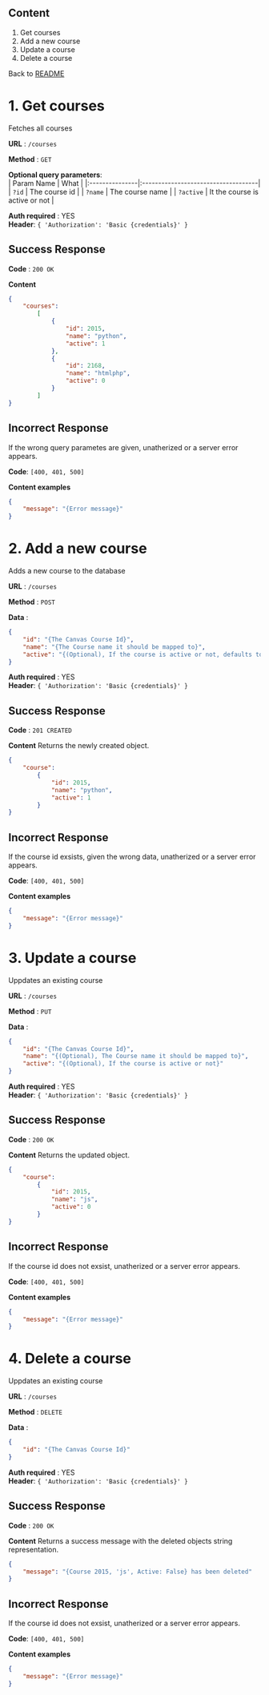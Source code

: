 ## Content

1. Get courses
2. Add a new course
3. Update a course
4. Delete a course

Back to [README](../README.md)


# 1. Get courses

Fetches all courses

**URL** : `/courses`

**Method** : `GET`

**Optional query parameters**:  
| Param Name     | What                                |
|:---------------|:------------------------------------|
| `?id`          | The course id                       |
| `?name`        | The course name                     |
| `?active`      | It the course is active or not      |


**Auth required** : YES  
**Header**: `{ 'Authorization': 'Basic {credentials}' }`

## Success Response

**Code** : `200 OK`

**Content**

```json
{
    "courses":
        [
            {
                "id": 2015,
                "name": "python",
                "active": 1
            },
            {
                "id": 2168,
                "name": "htmlphp",
                "active": 0
            }
        ]
}
```

## Incorrect Response

If the wrong query parametes are given, unatherized or a server error appears.

**Code**: `[400, 401, 500]`

**Content examples**

```json
{
    "message": "{Error message}"
}
```


# 2. Add a new course

Adds a new course to the database

**URL** : `/courses`

**Method** : `POST`

**Data** :
```json
{
    "id": "{The Canvas Course Id}",
    "name": "{The Course name it should be mapped to}",
    "active": "{(Optional), If the course is active or not, defaults to `1` (True), `0` if False}"
}
```


**Auth required** : YES  
**Header**: `{ 'Authorization': 'Basic {credentials}' }`

## Success Response

**Code** : `201 CREATED`

**Content**
Returns the newly created object.

```json
{
    "course":
        {
            "id": 2015,
            "name": "python",
            "active": 1
        }
}
```

## Incorrect Response

If the course id exsists, given the wrong data, unatherized or a server error appears.

**Code**: `[400, 401, 500]`

**Content examples**

```json
{
    "message": "{Error message}"
}
```





# 3. Update a course

Uppdates an existing course

**URL** : `/courses`

**Method** : `PUT`

**Data** :
```json
{
    "id": "{The Canvas Course Id}",
    "name": "{(Optional), The Course name it should be mapped to}",
    "active": "{(Optional), If the course is active or not}"
}
```


**Auth required** : YES  
**Header**: `{ 'Authorization': 'Basic {credentials}' }`

## Success Response

**Code** : `200 OK`

**Content**
Returns the updated object.

```json
{
    "course":
        {
            "id": 2015,
            "name": "js",
            "active": 0
        }
}
```

## Incorrect Response

If the course id does not exsist, unatherized or a server error appears.

**Code**: `[400, 401, 500]`

**Content examples**

```json
{
    "message": "{Error message}"
}
```



# 4. Delete a course

Uppdates an existing course

**URL** : `/courses`

**Method** : `DELETE`

**Data** :
```json
{
    "id": "{The Canvas Course Id}"
}
```


**Auth required** : YES  
**Header**: `{ 'Authorization': 'Basic {credentials}' }`

## Success Response

**Code** : `200 OK`

**Content**
Returns a success message with the deleted objects string representation.

```json
{
    "message": "{Course 2015, 'js', Active: False} has been deleted"
}
```

## Incorrect Response

If the course id does not exsist, unatherized or a server error appears.

**Code**: `[400, 401, 500]`

**Content examples**

```json
{
    "message": "{Error message}"
}
```
